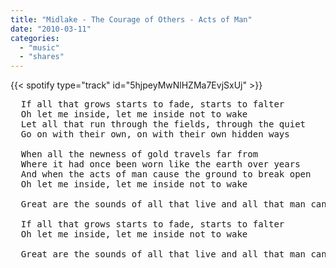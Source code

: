 ```yaml
---
title: "Midlake - The Courage of Others - Acts of Man"
date: "2010-03-11"
categories:
  - "music"
  - "shares"
---
```


{{< spotify type="track" id="5hjpeyMwNlHZMa7EvjSxUj" >}}

<pre>
  If all that grows starts to fade, starts to falter
  Oh let me inside, let me inside not to wake
  Let all that run through the fields, through the quiet
  Go on with their own, on with their own hidden ways

  When all the newness of gold travels far from
  Where it had once been worn like the earth over years
  And when the acts of man cause the ground to break open
  Oh let me inside, let me inside not to wake

  Great are the sounds of all that live and all that man can hold

  If all that grows starts to fade, starts to falter
  Oh let me inside, let me inside not to wake

  Great are the sounds of all that live and all that man can hold
</pre>